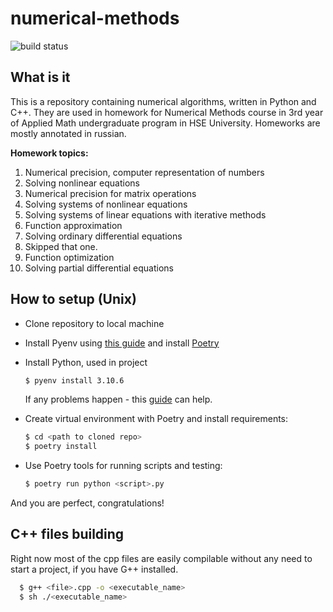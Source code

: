 # numerical-methods
![build status](https://github.com/rmnigm/numerical-methods/actions/workflows/ci.yml/badge.svg)
## What is it
This is a repository containing numerical algorithms, written in Python and C++.
They are used in homework for Numerical Methods course in 3rd year of Applied Math undergraduate program in HSE University. Homeworks are mostly annotated in russian.

**Homework topics:**
1. Numerical precision, computer representation of numbers
2. Solving nonlinear equations
3. Numerical precision for matrix operations
4. Solving systems of nonlinear equations
5. Solving systems of linear equations with iterative methods
6. Function approximation
7. Solving ordinary differential equations
8. Skipped that one.
9. Function optimization
10. Solving partial differential equations

## How to setup (Unix)
- Clone repository to local machine
- Install Pyenv using [this guide](https://github.com/pyenv/pyenv#installation) and install [Poetry](https://python-poetry.org)
- Install Python, used in project
  ```bash
  $ pyenv install 3.10.6
  ```
  If any problems happen - this [guide](https://github.com/pyenv/pyenv/wiki/Common-build-problems) can help.
- Create virtual environment with Poetry and install requirements:
  ```bash
  $ cd <path to cloned repo>
  $ poetry install
  ```

- Use Poetry tools for running scripts and testing:
  ```bash
  $ poetry run python <script>.py
  ```
And you are perfect, congratulations!

## C++ files building

Right now most of the cpp files are easily compilable without any need to start a project, if you have G++ installed.
```bash
  $ g++ <file>.cpp -o <executable_name>
  $ sh ./<executable_name>
  ```
